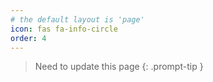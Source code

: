 ```yaml
---
# the default layout is 'page'
icon: fas fa-info-circle
order: 4
---
```


> Need to update this page
{: .prompt-tip }
